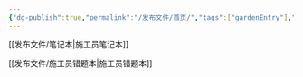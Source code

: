 ```yaml
---
{"dg-publish":true,"permalink":"/发布文件/首页/","tags":["gardenEntry"],"created":"","updated":""}
---
```



[[发布文件/笔记本\|施工员笔记本]]

[[发布文件/施工员错题本\|施工员错题本]]

